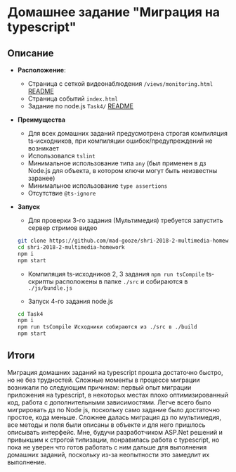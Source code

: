 # Домашнее задание "Миграция на typescript"

## Описание

 * **Расположение**:
    * Страница с сеткой видеонаблюдения ``/views/monitoring.html`` [README](Task3/README.md) 
    * Страница событий ``index.html``
    * Задание по node.js ``Task4/`` [README](Task4/README.md)
   

* **Преимущества**
    * Для всех домашних заданий предусмотрена строгая компиляция ts-исходников, при компиляции ошибок/предупреждений не возникает
    * Использовался ``tslint``
    * Минимальное использование типа ``any`` (был применен в дз Node.js для объекта, в котором ключи могут быть неизвестны заранее)
    * Минимальное использование ``type assertions``
    * Отсутствие ``@ts-ignore``

* **Запуск**
    * Для проверки 3-го задания (Мультимедия) требуется запустить сервер стримов видео
    ```sh
    git clone https://github.com/mad-gooze/shri-2018-2-multimedia-homework.git
    cd shri-2018-2-multimedia-homework
    npm i
    npm start
    ```

    * Компиляция ts-исходников 2, 3 задания ``npm run tsCompile``
    ts-скрипты расположены в папке ``./src`` и собираются в ``./js/bundle.js``

    * Запуск 4-го задания node.js 
    ```sh
    cd Task4
    npm i
    npm run tsCompile Исходники собираются из ./src в ./build
    npm start
    ```
## Итоги

Миграция домашних заданий на typescript прошла достаточно быстро, но не без трудностей. Сложные моменты в процессе миграции возникали по следующим причинам: первый опыт миграции приложения на typescript, в некоторых местах плохо оптимизированный код, работа с дополнительными зависимостями. Легче всего было мигрировать дз по Node js, поскольку само задание было достаточно простое, кода меньше. Сложнее далась миграция дз по мультимедия, все методы и поля были описаны в объекте и для него пришлось описывать интерфейс.
Мне, будучи разработчиком ASP.Net решений и привыкшим к строгой типизации, понравилась работа с typescript, но пока не уверен что готов работать с ним дальше для выполнения домашних заданий, поскольку из-за неопытности это замедлит их выполнение.